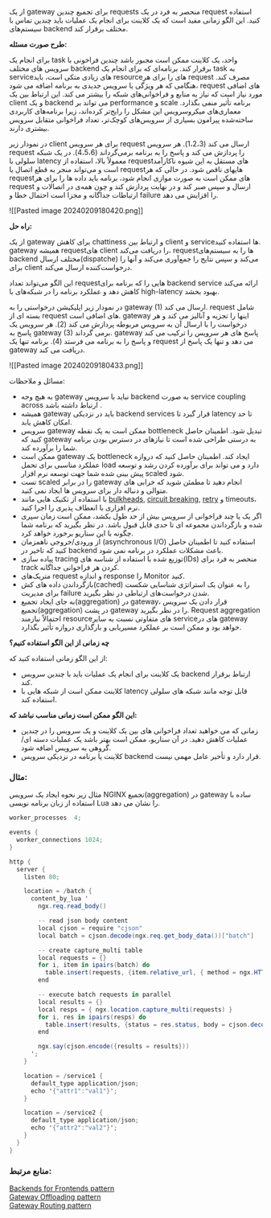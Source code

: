 
از یک gateway برای تجمیع چندین requests منحصر به فرد در یک request استفاده کنید. این الگو زمانی مفید است که یک کلاینت برای انجام یک عملیات باید چندین تماس با سیستم‌های backend مختلف برقرار کند.

**طرح صورت مسئله:**

برای انجام یک task واحد، یک کلاینت ممکن است مجبور باشد چندین فراخونی با سرویس های مختلف backend برقرار کند. برنامه‌ای که برای انجام یک task به serviceهای زیادی متکی است، باید resourceهای را برای هر request مصرف کند. هنگامی که هر ویژگی یا سرویس جدیدی به برنامه اضافه می شود، request های اضافی مورد نیاز است که نیاز به منابع و فراخوانی‌های شبکه را بیشتر می کند. این ارتباط بین یک client و یک backend می تواند بر performance و scale برنامه تأثیر منفی بگذارد. معماری‌های میکروسرویس این مشکل را رایج‌تر کرده‌اند، زیرا برنامه‌های کاربردی ساخته‌شده پیرامون بسیاری از سرویس‌های کوچک‌تر، تعداد فراخوانی متقابل سرویس بیشتری دارند.

در نمودار زیر client برای هر سرویس request ارسال می کند (1،2،3). هر سرویس request را پردازش می کند و پاسخ را به برنامه برمی‌گرداند (4،5،6). در یک شبکه سلولی با latency معمولاً بالا، استفاده از requestهای مستقل به این شیوه ناکارآمد است و می‌تواند منجر به قطع اتصال یا requestهایهای ناقص شود. در حالی که هر requestهای ممکن است به صورت موازی انجام شود، برنامه باید داده ها را برای هر request ارسال و سپس صبر کند و در نهایت پردازش کند و چون همه‌ی در اتصالات و ارتباطات جداگانه و مجزا است احتمال خطا و failure را افزایش می دهد.

![[Pasted image 20240209180420.png]]

**راه حل:**

از یک gateway برای کاهش chattiness و ارتباط بین client و serviceها استفاده کنید. gateway همیشه requestهای client را دریافت می‌کند، requestها را به سیستم‌های backend مختلف ارسال(dispatche) می‌کند و سپس نتایج را جمع‌آوری می‌کند و آنها را برای client درخواست‌کننده ارسال می‌کند.

این الگو می‌تواند تعداد requestهایی را که برنامه برای backend service ارائه می‌کند کاهش دهد و عملکرد برنامه را در شبکه‌های با high-latency بهبود بخشد.

در نمودار زیر اپلیکیشن درخواستی را به gateway (1) ارسال می کند. request شامل بسته ای از request های اضافی است. gateway اینها را تجزیه و آنالیز می کند و هر درخواست را با ارسال آن به سرویس مربوطه پردازش می کند (2). هر سرویس یک پاسخ به gateway (3) برمی گرداند. gateway پاسخ های هر سرویس را ترکیب می کند و پاسخ را به برنامه می فرستد (4). برنامه تنها یک request می دهد و تنها یک پاسخ از gateway دریافت می کند.

![[Pasted image 20240209180433.png]]

مسائل و ملاحظات:

- به هیچ وجه gateway نباید با سرویس backend به صورت service coupling across ارتباط داشته باشد .
- همیشه gateway باید در نزدیکی backend services قرار گیرد تا latency تا حد امکان کاهش یابد.
- سرویس gateway ممکن است به یک نقطه bottleneck تبدیل شود. اطمینان حاصل کنید که gateway به درستی طراحی شده است تا نیازهای در دسترس بودن برنامه شما را برآورده کند.
- ممکن است gateway یک bottleneck ایجاد کند. اطمینان حاصل کنید که دروازه عملکرد مناسبی برای تحمل load دارد و می تواند برای برآورده کردن رشد و توسعه پیش بینی شده شما جهت توسعه نرم افزار scaled شود.
- تست scaled را در برابر gateway انجام دهید تا مطمئن شوید که خرابی های متوالی و دنباله دار برای سرویس ها ایجاد نمی کنید.
- با استفاده از تکنیک هایی مانند [bulkheads](https://l.vrgl.ir/r?ad=1&l=https%3A%2F%2Flearn.microsoft.com%2Fen-us%2Fazure%2Farchitecture%2Fpatterns%2Fbulkhead&si=fo7vnuqdocyx&st=post&k=hY2Sw4HYapv4vKI%2BEsBGoDsSHP9whnMH0XIT79e9OO8%3D), [circuit breaking](https://l.vrgl.ir/r?ad=1&l=https%3A%2F%2Flearn.microsoft.com%2Fen-us%2Fazure%2Farchitecture%2Fpatterns%2Fcircuit-breaker&si=fo7vnuqdocyx&st=post&k=illBQcz%2B0lwlr2cki6CvgScDVOOaNe4df3y7okB3uWI%3D), [retry](https://l.vrgl.ir/r?ad=1&l=https%3A%2F%2Flearn.microsoft.com%2Fen-us%2Fazure%2Farchitecture%2Fpatterns%2Fretry&si=fo7vnuqdocyx&st=post&k=tkuGIe0Yb61oxrEKa%2FCUib9SHMLqdFsikEy6rRFHRJE%3D) و timeouts، نرم افزاری با انعطاف پذیری را اجرا کنید.
- اگر یک یا چند فراخوانی از سرویس بیش از حد طول بکشد، ممکن است زمان سپری شده و بازگرداندن مجموعه ای تا حدی قابل قبول باشد. در نظر بگیرید که برنامه شما چگونه با این سناریو برخورد خواهد کرد.
- از ورودی/خروجی ناهمزمان (asynchronous I/O) استفاده کنید تا اطمینان حاصل کنید که تاخیر در backend باعث مشکلات عملکرد در برنامه نمی شود.
- پیاده سازی tracing توزیع شده با استفاده از شناسه های(IDs) منحصر به فرد برای track کردن هر فراخوانی جداگانه.
- متریک‌های request و اندازه response را Monitor کنید.
- بازگرداندن داده های کش(cached) را به عنوان یک استراتژی شناسایی شکست برای مدیریت failure شدن درخواست‌های ارتباطی در نظر بگیرید.
- به جای ایجاد تجمیع(aggregation) در gateway، قرار دادن یک سرویس تجمیع(aggregation) در پشت gateway را در نظر بگیرید. Request aggregation احتمالاً نیازمند resourceهای متفاوتی نسبت به سایر serviceهای در gateway خواهد بود و ممکن است بر عملکرد مسیریابی و بارگذاری دروازه تأثیر بگذارد.

**چه زمانی از این الگو استفاده کنیم؟**

از این الگو زمانی استفاده کنید که:

- یک کلاینت برای انجام یک عملیات باید با چندین سرویس backend ارتباط برقرار کند.
- کلاینت ممکن است از شبکه هایی با latency قابل توجه مانند شبکه های سلولی استفاده کند.

**این الگو ممکن است زمانی مناسب نباشد که:**

- زمانی که می خواهید تعداد فراخوانی های بین یک کلاینت و یک سرویس را در چندین عملیات کاهش دهید. در آن سناریو، ممکن است بهتر باشد یک عملیات دسته ای/گروهی به سرویس اضافه شود.
- کلاینت یا برنامه در نزدیکی سرویس backend قرار دارد و تأخیر عامل مهمی نیست.

### مثال:

مثال زیر نحوه ایجاد یک سرویس NGINX تجمیع(aggregation) در gateway ساده با استفاده از زبان برنامه نویسی Lua را نشان می دهد.

```csharp
worker_processes  4;

events {
  worker_connections 1024;
}

http {
  server {
    listen 80;

    location = /batch {
      content_by_lua '
        ngx.req.read_body()

        -- read json body content
        local cjson = require "cjson"
        local batch = cjson.decode(ngx.req.get_body_data())["batch"]

        -- create capture_multi table
        local requests = {}
        for i, item in ipairs(batch) do
          table.insert(requests, {item.relative_url, { method = ngx.HTTP_GET}})
        end

        -- execute batch requests in parallel
        local results = {}
        local resps = { ngx.location.capture_multi(requests) }
        for i, res in ipairs(resps) do
          table.insert(results, {status = res.status, body = cjson.decode(res.body), header = res.header})
        end

        ngx.say(cjson.encode({results = results}))
      ';
    }

    location = /service1 {
      default_type application/json;
      echo '{"attr1":"val1"}';
    }

    location = /service2 {
      default_type application/json;
      echo '{"attr2":"val2"}';
    }
  }
}
```

### منابع مرتبط:

[Backends for Frontends pattern](https://l.vrgl.ir/r?ad=1&l=https%3A%2F%2Flearn.microsoft.com%2Fen-us%2Fazure%2Farchitecture%2Fpatterns%2Fbackends-for-frontends&si=fo7vnuqdocyx&st=post&k=amRHLKRSlUazyozh4Fvrw9PLiuT21czNeppL%2FipLmpA%3D)  
[Gateway Offloading pattern](https://l.vrgl.ir/r?ad=1&l=https%3A%2F%2Flearn.microsoft.com%2Fen-us%2Fazure%2Farchitecture%2Fpatterns%2Fgateway-offloading&si=fo7vnuqdocyx&st=post&k=fN2kT7E4v46olEvjRoXrfez7aOkLpqTmpAcl4vwblkA%3D)  
[Gateway Routing pattern](https://l.vrgl.ir/r?ad=1&l=https%3A%2F%2Flearn.microsoft.com%2Fen-us%2Fazure%2Farchitecture%2Fpatterns%2Fgateway-routing&si=fo7vnuqdocyx&st=post&k=6UauUTJ8abyJPTv3CkproOxIAmc%2FYyqxgouuHwqkubc%3D)